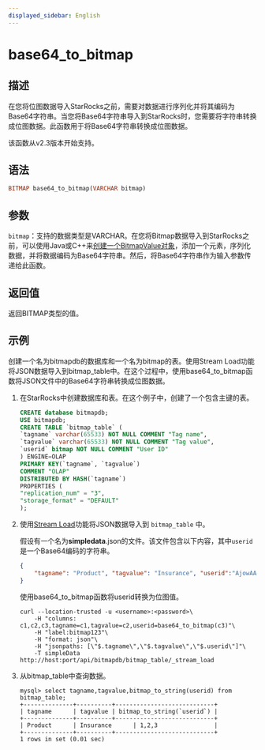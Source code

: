 ```yaml
---
displayed_sidebar: English
---
```


# base64_to_bitmap

## 描述

在您将位图数据导入StarRocks之前，需要对数据进行序列化并将其编码为Base64字符串。当您将Base64字符串导入到StarRocks时，您需要将字符串转换成位图数据。此函数用于将Base64字符串转换成位图数据。

该函数从v2.3版本开始支持。

## 语法

```Haskell
BITMAP base64_to_bitmap(VARCHAR bitmap)
```

## 参数

`bitmap`：支持的数据类型是VARCHAR。在您将Bitmap数据导入到StarRocks之前，可以使用Java或C++来[创建一个BitmapValue对象](https://github.com/StarRocks/starrocks/blob/main/fe/plugin-common/src/test/java/com/starrocks/types/BitmapValueTest.java)，添加一个元素，序列化数据，并将数据编码为Base64字符串。然后，将Base64字符串作为输入参数传递给此函数。

## 返回值

返回BITMAP类型的值。

## 示例

创建一个名为bitmapdb的数据库和一个名为bitmap的表。使用Stream Load功能将JSON数据导入到bitmap_table中。在这个过程中，使用base64_to_bitmap函数将JSON文件中的Base64字符串转换成位图数据。

1. 在StarRocks中创建数据库和表。在这个例子中，创建了一个包含主键的表。

   ```SQL
   CREATE database bitmapdb;
   USE bitmapdb;
   CREATE TABLE `bitmap_table` (
   `tagname` varchar(65533) NOT NULL COMMENT "Tag name",
   `tagvalue` varchar(65533) NOT NULL COMMENT "Tag value",
   `userid` bitmap NOT NULL COMMENT "User ID"
   ) ENGINE=OLAP
   PRIMARY KEY(`tagname`, `tagvalue`)
   COMMENT "OLAP"
   DISTRIBUTED BY HASH(`tagname`)
   PROPERTIES (
   "replication_num" = "3",
   "storage_format" = "DEFAULT"
   );
   ```

2. 使用[Stream Load](../../../sql-reference/sql-statements/data-manipulation/STREAM_LOAD.md)功能将JSON数据导入到 `bitmap_table` 中。

   假设有一个名为**simpledata**.json的文件。该文件包含以下内容，其中`userid`是一个Base64编码的字符串。

   ```JSON
   {
       "tagname": "Product", "tagvalue": "Insurance", "userid":"AjowAAABAAAAAAACABAAAAABAAIAAwA="
   }
   ```

   使用base64_to_bitmap函数将userid转换为位图值。

   ```Plain
   curl --location-trusted -u <username>:<password>\
       -H "columns: c1,c2,c3,tagname=c1,tagvalue=c2,userid=base64_to_bitmap(c3)"\
       -H "label:bitmap123"\
       -H "format: json"\
       -H "jsonpaths: [\"$.tagname\",\"$.tagvalue\",\"$.userid\"]"\
       -T simpleData http://host:port/api/bitmapdb/bitmap_table/_stream_load
   ```

3. 从bitmap_table中查询数据。

   ```Plaintext
   mysql> select tagname,tagvalue,bitmap_to_string(userid) from bitmap_table;
   +--------------+----------+----------------------------+
   | tagname      | tagvalue | bitmap_to_string(`userid`) |
   +--------------+----------+----------------------------+
   | Product      | Insurance      | 1,2,3                |
   +--------------+----------+----------------------------+
   1 rows in set (0.01 sec)
   ```
